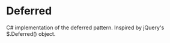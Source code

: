 Deferred
========

C# implementation of the deferred pattern. Inspired by jQuery's $.Deferred() object.
